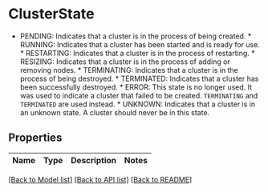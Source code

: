 # ClusterState

* PENDING: Indicates that a cluster is in the process of being created. * RUNNING: Indicates that a cluster has been started and is ready for use. * RESTARTING: Indicates that a cluster is in the process of restarting. * RESIZING: Indicates that a cluster is in the process of adding or removing nodes. * TERMINATING: Indicates that a cluster is in the process of being destroyed. * TERMINATED: Indicates that a cluster has been successfully destroyed. * ERROR: This state is no longer used. It was used to indicate a cluster that failed to be created. `TERMINATING` and `TERMINATED` are used instead. * UNKNOWN: Indicates that a cluster is in an unknown state. A cluster should never be in this state. 

## Properties
Name | Type | Description | Notes
------------ | ------------- | ------------- | -------------

[[Back to Model list]](../README.md#documentation-for-models) [[Back to API list]](../README.md#documentation-for-api-endpoints) [[Back to README]](../README.md)


